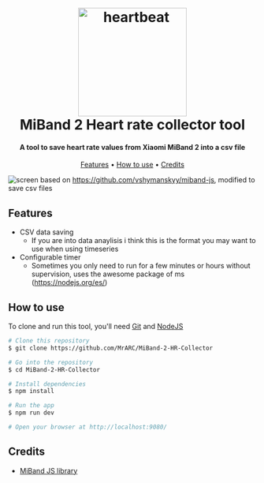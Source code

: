 <h1 align="center">
  <br>
  <img src="https://user-images.githubusercontent.com/4296205/45049155-fdf3b880-b03a-11e8-99c6-676a236bc3b0.png" alt="heartbeat" width="220">
<br>
  MiBand 2 Heart rate collector tool
  <br>
</h1>
<h4 align="center">A tool to save heart rate values from Xiaomi MiBand 2 into a csv file</h4>
<p align="center">
  <a href="#features">Features</a> •
  <a href="#how-to-use">How to use</a> •
  <a href="#credits">Credits</a>
</p>

![screen](https://user-images.githubusercontent.com/4296205/45043104-8701f400-b029-11e8-829e-9e2f36ba34fb.png)
based on https://github.com/vshymanskyy/miband-js, modified to save csv files
## Features

* CSV data saving
  - If you are into data anaylisis i think this is the format you may want to use when using timeseries
* Configurable timer
  - Sometimes you only need to run for a few minutes or hours without supervision, uses the awesome package of ms (https://nodejs.org/es/)

## How to use

To clone and run this tool, you'll need [Git](https://git-scm.com) and [NodeJS](https://nodejs.org/es/)

```bash
# Clone this repository
$ git clone https://github.com/MrARC/MiBand-2-HR-Collector

# Go into the repository
$ cd MiBand-2-HR-Collector

# Install dependencies
$ npm install

# Run the app
$ npm run dev

# Open your browser at http://localhost:9080/
```

## Credits

- [MiBand JS library](https://github.com/vshymanskyy/miband-js)
